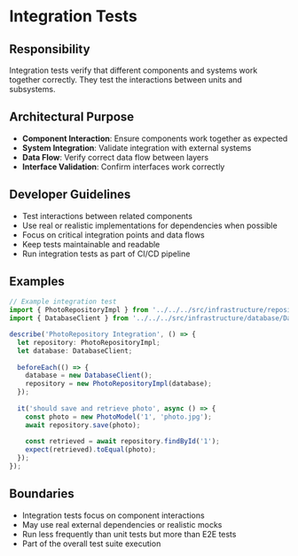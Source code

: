 # Integration Tests

## Responsibility
Integration tests verify that different components and systems work together correctly. They test the interactions between units and subsystems.

## Architectural Purpose
- **Component Interaction**: Ensure components work together as expected
- **System Integration**: Validate integration with external systems
- **Data Flow**: Verify correct data flow between layers
- **Interface Validation**: Confirm interfaces work correctly

## Developer Guidelines
- Test interactions between related components
- Use real or realistic implementations for dependencies when possible
- Focus on critical integration points and data flows
- Keep tests maintainable and readable
- Run integration tests as part of CI/CD pipeline

## Examples
```typescript
// Example integration test
import { PhotoRepositoryImpl } from '../../../src/infrastructure/repositories/PhotoRepositoryImpl';
import { DatabaseClient } from '../../../src/infrastructure/database/DatabaseClient';

describe('PhotoRepository Integration', () => {
  let repository: PhotoRepositoryImpl;
  let database: DatabaseClient;
  
  beforeEach(() => {
    database = new DatabaseClient();
    repository = new PhotoRepositoryImpl(database);
  });
  
  it('should save and retrieve photo', async () => {
    const photo = new PhotoModel('1', 'photo.jpg');
    await repository.save(photo);
    
    const retrieved = await repository.findById('1');
    expect(retrieved).toEqual(photo);
  });
});
```

## Boundaries
- Integration tests focus on component interactions
- May use real external dependencies or realistic mocks
- Run less frequently than unit tests but more than E2E tests
- Part of the overall test suite execution